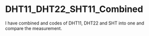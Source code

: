 # DHT11_DHT22_SHT11_Combined

I have combined and codes of DHT11, DHT22 and SHT into one and compare the measurement.
